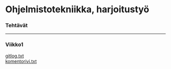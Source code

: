 # Ohjelmistotekniikka, harjoitustyö
### Tehtävät
---
### Viikko1
[gitlog.txt](https://github.com/anttiromppanen/ot-harjoitustyo/blob/main/laskarit/viikko1/gitlog.txt)<br />
[komentorivi.txt](https://github.com/anttiromppanen/ot-harjoitustyo/blob/main/laskarit/viikko1/komentorivi.txt)
